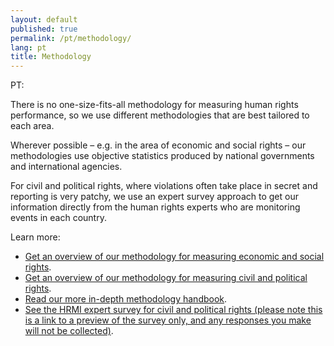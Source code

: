 ```yaml
---
layout: default
published: true
permalink: /pt/methodology/
lang: pt
title: Methodology
---
```


PT:

There is no one-size-fits-all methodology for measuring human rights performance, so we use different methodologies that are best tailored to each area.

Wherever possible – e.g. in the area of economic and social rights – our methodologies use objective statistics produced by national governments and international agencies.

For civil and political rights, where violations often take place in secret and reporting is very patchy, we use an expert survey approach to get our information directly from the human rights experts who are monitoring events in each country.

Learn more:
* [Get an overview of our methodology for measuring economic and social rights](https://humanrightsmeasurement.org//methodology/measuring-economic-social-rights/).
* [Get an overview of our methodology for measuring civil and political rights](https://humanrightsmeasurement.org//methodology/measuring-civil-political-rights/).
* [Read our more in-depth methodology handbook](https://humanrightsmeasurement.org/wp-content/uploads/2018/03/HRMI-Methodology-Note-2018.pdf).
* [See the HRMI expert survey for civil and political rights (please note this is a link to a preview of the survey only, and any responses you make will not be collected)](https://ugeorgia.qualtrics.com/jfe/preview/SV_d71YagJrGqcMq4R?Q_CHL=preview).
